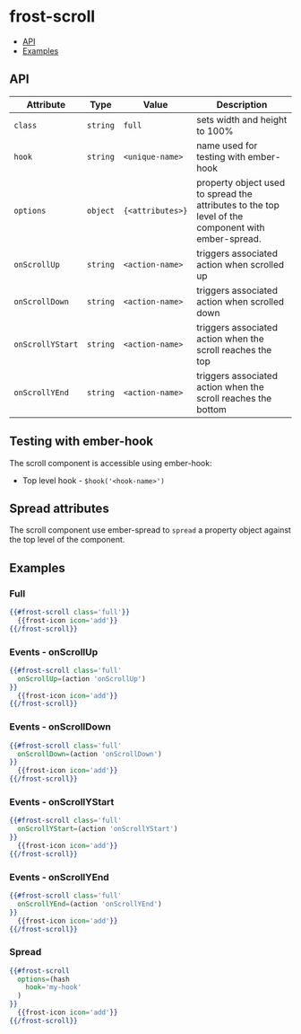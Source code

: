 # frost-scroll

 * [API](#api)
 * [Examples](#examples)

## API
| Attribute | Type | Value | Description |
| --------- | ---- | ----- | ----------- |
| `class` | `string` | `full` | sets width and height to 100% |
| `hook` | `string` | `<unique-name>` | name used for testing with ember-hook |
| `options` | `object` | `{<attributes>}` | property object used to spread the attributes to the top level of the component with ember-spread. |
| `onScrollUp` | `string` | `<action-name>` | triggers associated action when scrolled up |
| `onScrollDown` | `string` | `<action-name>` | triggers associated action when scrolled down |
| `onScrollYStart` | `string` | `<action-name>` | triggers associated action when the scroll reaches the top |
| `onScrollYEnd` | `string` | `<action-name>` | triggers associated action when the scroll reaches the bottom |

## Testing with ember-hook
The scroll component is accessible using ember-hook:
* Top level hook - `$hook('<hook-name>')`

## Spread attributes
The scroll component use ember-spread to `spread` a property object against the top level of the component.

## Examples

### Full
```handlebars
{{#frost-scroll class='full'}}
  {{frost-icon icon='add'}}
{{/frost-scroll}}
```

### Events - onScrollUp
```handlebars
{{#frost-scroll class='full'
  onScrollUp=(action 'onScrollUp')
}}
  {{frost-icon icon='add'}}
{{/frost-scroll}}
```

### Events - onScrollDown
```handlebars
{{#frost-scroll class='full'
  onScrollDown=(action 'onScrollDown')
}}
  {{frost-icon icon='add'}}
{{/frost-scroll}}
```

### Events - onScrollYStart
```handlebars
{{#frost-scroll class='full'
  onScrollYStart=(action 'onScrollYStart')
}}
  {{frost-icon icon='add'}}
{{/frost-scroll}}
```

### Events - onScrollYEnd
```handlebars
{{#frost-scroll class='full'
  onScrollYEnd=(action 'onScrollYEnd')
}}
  {{frost-icon icon='add'}}
{{/frost-scroll}}
```

### Spread
```handlebars
{{#frost-scroll 
  options=(hash
    hook='my-hook'
  )
}}
  {{frost-icon icon='add'}}
{{/frost-scroll}}
```
